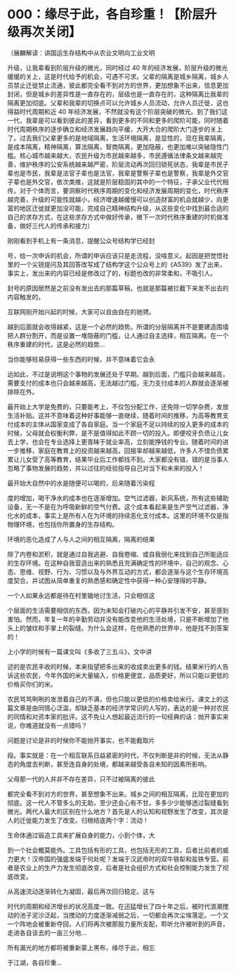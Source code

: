 # 000：缘尽于此，各自珍重！【阶层升级再次关闭】

（展麟解读：讲国运生存结构中从农业文明向工业文明

升级，让我辈看到阶层升级的微光，同时经过 40 年的经济发展，阶层升级的微光缓缓的关上，这是时代给予的机会，可遇不可求。父辈的隔离是城乡隔离，城乡人员禁止迁徙禁止流通，彼此都完全看不到对方的世界，更加想象不出来，信息更加封闭，但是城乡的差异性是一直存在的，层级也是一直存在的，这种隔离比我辈的隔离更加彻底。父辈和我辈的切换点可以允许城乡人员流动，允许人员迁徙，这也得益时代周期和近 40 年经济发展，不然就没有这个阶层突破的微光。到了我们这一代，我辈是可以看到彼此的差异，看到更多的不同和更多的爬阶可能，同时随着时代周期秩序的逐步确立和经济发展趋向平缓，大开大合的爬阶大门逐步的关上了。过去我们父辈更多的是地域隔离，生活环境隔离，是显性的，现在我辈隔离，是成本隔离，精神隔离，算法隔离，智商隔离，更加隐蔽，也更加难以突破隐性门槛。核心城市越来越大，农民升级为市民越来越多，市民遵循法律条文越来越完善，维护秩序的公安系统越来越严密，阶层流动再次回归锁死状态，我辈是市民子辈也是市民，我辈是法官子辈也是法官，我辈是警察子辈也是警察，我辈是外交官子辈也是外交官，依次类推，这就是阶层稳固的其中的一个特征，子承父业代代相传。对于个体而言，要洞察时代秩序周期的变化和经济发展周期的变化，时代秩序越完善，升级的可能性就越小，经济增速越缓慢可以创造财富的机会就越少，向更富的地区迁徙就更加没可能，完成自己精神结构升级，从这些变化中找到最合适的自己的求存方式，在这些求存方式中做好传承，微下一次时代秩序重建的时机做准备，做好三代人的传承和接力）

刚刚看到手机上有一条消息，提醒公众号结构学已经封

号，给一次申诉的机会，所谓的申诉应该只是走流程，没啥意义。起因是把觉悟社里的一个尖锐提问及其回答改写成了结构学这个公众号上的《A539》发了出来，事实上，发出来的内容已经是修改过了的，标题也改的非常柔和，不吸引人。

封号的原因居然是之前没有发出去的那篇草稿，也就是那篇被拦截下来发不出去的内容触发的。

互联网刚开始兴起的时候，大家可以自由自在的驰骋。

越到后面就会收得越紧，这是一个必然的趋势。所谓的分层隔离并不是要建造围墙把人群分割开，而是设置一堆隐蔽的门槛，让人通过自主选择，相互隔离。在一个秩序重建的时代，这是必然的趋势…

当你能够轻易获得一些东西的时候，并不意味着它会永

远如此，不过是说明这个事物的发展还处于早期。越到后面，门槛只会越来越高，需要支付的成本也只会越来越高，无法越过门槛，无力支付成本的人群就会逐渐被排除在外。

最开始上大学是免费的，只要能考上，不仅包分配工作，还免除一切学杂费，发放生活补贴。这并不意味着这种好事能够一直继续，随着时间的推移，为高等教育支付成本的主体从国家变成了各自家庭。当一个家庭不足以持续的投入更多的成本的时候，父母就会权衡利弊，是不是值得如此不顾一切的投入。即便咬牙负债让儿女去上学，也会在专业选择上更青睐于就业率高，立刻能挣钱的专业。随着时间的进一步推移，家庭在教育上的投资越来越高，回报率却越来越低，许多人不惜负债累累让儿女受了高等教育，结果毕业后工作都找不到。大家都没有错，错的是当事人忽略了事物发展的趋势，并以过往的经验指导自己对当下和未来的投入！

最开始大自然中的水是随便可以喝的，后来随着污染程

度的增加，喝干净水的成本也在逐渐增加。空气过滤器，新风系统，所有这些辅助设备，无一不是在为呼吸新鲜的空气付费。这个成本看起来是生产空气过滤器，净化水的成本，事实上是所有人在为环境的持续恶化支付成本。这里的环境不仅是指物理环境，也包括你所置身的生存结构。

环境的恶化造成了人与人之间的相互隔离，隔离的结果

除了内卷和淤积，就是通过自我逃避、自我卷缩、或自我弱化来找到自己所能适应的生存环境。在这种自我营造出来的熟悉且充满确定性的环境中，自己的观念、心态、思维、视野、行为、习惯以及与外界互动的方式，都会逐渐与这个生存环境高度契合。并试图从简单重复的熟悉感和确定性中获得一种心安理得的平静。

一个人如果永远都是待在村里锄地讨生活，只会相信这

个层面的生活需要相信的东西，因为未知会打破内心的平静并引发不安，甚至感到害怕。然而，年复一年的辛勤劳动并没有能改变他的生活处境，只是不断增加了他头上的皱纹和手掌上的裂缝。为什么会这样，在他熟悉的世界中，他是找不到答案的！

上小学的时候有一篇课文叫《多收了三五斗》，文中讲

述的是农民丰收的时候，本来指望把多出来的收成卖出更多的钱。结果米行的人告诉这些农民，今年外国的米大量输入，价格更便宜，品质更好，所以只能以更低的价格买你们的米。

农民骂骂咧咧的发泄着自己的不满，但也只能以更低的价格卖给米行。课文上的这篇文章是由同情心泛滥，却缺乏基本的经济学常识的人写的，表达的是一种对农民的同情和对资本家的批评。这不免让人想起最近流行的一句经典的话：抛开事实来说，你难道就没有一点错吗？

问题是讨论是非的时候你不能抛开事实，也不能截取片

段。事实就是：在一个相互联系日益紧密的时代，不仅判断是非的时候，无法从静态的角度去判断，甚至连自身的处境，都越来越受各自未知的因素所影响。

父母那一代的人并非不存在差异，只不过被隔离的彼此

都完全看不到对方的世界，甚至想象不出来。城乡之间的相互隔离，比现在更加的彻底。这一代人不管多么的无助，至少还会心有不甘。多多少少能够透过裂缝看到微光。两代人最大的区别在什么地方？首先是人的认知和视野发生了改变，其次是人的迁徙能力发生了改变。归根结底两个字：流动！

生命体通过锻造工具来扩展自身的能力，小到个体，大

到一个社会概莫能外。工具包括有形的工具，也包括无形的工具，后者比前者的威力更大！汉帝国的强盛发端于何处呢？发端于汉武帝时的双牛铁犁和盐铁专营。前者是农业上的生产力发生彻底改变，后者是社会组织方式和社会控制能力发生了彻底改变。

从高速流动逐渐转化为凝固，最后再次回归稳定。这与

时代的周期和经济增长的状况高度一致。在迅猛增长了四十年之后，被时代浪潮搅动的池子泥沙泛起，当搅动的力度逐渐减弱之后，一切都会再次尘埃落定。一个又一个阵地会被重新夺回，人们将再次被那股力量所支配，聆听允许被听到的声音，走进各自该去的一亩三分地…

所有漏光的地方都将被重新蒙上黑布，缘尽于此，相忘

于江湖，各自珍重…
